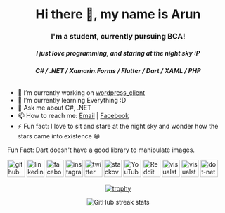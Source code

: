<h1 align="center">Hi there 👋, my name is Arun</h1>
<h3 align="center">I'm a student, currently pursuing BCA!</h3>
<h5 align="center">I just love programming, and staring at the night sky :P</h5>

<h6 align="center"><b>C# / .NET / Xamarin.Forms / Flutter / Dart / XAML / PHP</b></h6>

- 🔭 I’m currently working on [wordpress_client](https://github.com/ArunPrakashG/wordpress_client) 
- 🌱 I’m currently learning Everything :D 
- 💬 Ask me about C#, .NET 
- 📫 How to reach me: [Email](mailto:arun.prakash.456789@gmail.com) | [Facebook](https://www.facebook.com/arunprakash.i/) 
- ⚡ Fun fact: I love to sit and stare at the night sky and wonder how the stars came into existence 😁

Fun Fact: Dart doesn't have a good library to manipulate images.


[<img src='https://cdn.jsdelivr.net/npm/simple-icons@3.0.1/icons/github.svg' alt='github' height='40'>](https://github.com/ArunPrakashG)  [<img src='https://cdn.jsdelivr.net/npm/simple-icons@3.0.1/icons/linkedin.svg' alt='linkedin' height='40'>](https://www.linkedin.com/in/arun-prakash-baba10200/)  [<img src='https://cdn.jsdelivr.net/npm/simple-icons@3.0.1/icons/facebook.svg' alt='facebook' height='40'>](https://www.facebook.com/arunprakash.i)  [<img src='https://cdn.jsdelivr.net/npm/simple-icons@3.0.1/icons/instagram.svg' alt='instagram' height='40'>](https://www.instagram.com/iarun.prakash/)  [<img src='https://cdn.jsdelivr.net/npm/simple-icons@3.0.1/icons/twitter.svg' alt='twitter' height='40'>](https://twitter.com/_arunprakash_)  [<img src='https://cdn.jsdelivr.net/npm/simple-icons@3.0.1/icons/stackoverflow.svg' alt='stackoverflow' height='40'>](https://stackoverflow.com/users/10280431)  [<img src='https://cdn.jsdelivr.net/npm/simple-icons@3.0.1/icons/youtube.svg' alt='YouTube' height='40'>](https://www.youtube.com/channel/UCBRH9NGsZO3EA7kZ6ftx5rQ)  [<img src='https://cdn.jsdelivr.net/npm/simple-icons@3.0.1/icons/reddit.svg' alt='Reddit' height='40'>](https://www.reddit.com/user/SynergyFTW)  [<img src='https://cdn.jsdelivr.net/npm/simple-icons@3.0.1/icons/visualstudiocode.svg' alt='visualstudiocode' height='40'>](https://code.visualstudio.com/)  [<img src='https://cdn.jsdelivr.net/npm/simple-icons@3.0.1/icons/visualstudio.svg' alt='visualstudio' height='40'>](https://visualstudio.microsoft.com/)  [<img src='https://cdn.jsdelivr.net/npm/simple-icons@3.0.1/icons/dot-net.svg' alt='dot-net' height='40'>](https://dotnet.microsoft.com/)  

<div align="center">

[![trophy](https://github-profile-trophy.vercel.app/?username=ArunPrakashG)](https://github.com/ryo-ma/github-profile-trophy)

![GitHub streak stats](https://github-readme-streak-stats.herokuapp.com/?user=ArunPrakashG)  
</div>
